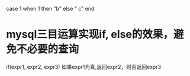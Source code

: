 case 1 when 1 then "b" else " c" end

# mysql三目运算实现if, else的效果，避免不必要的查询
if(expr1, expr2, expr3)
如果expr1为真,返回expr2，则否返回expr3